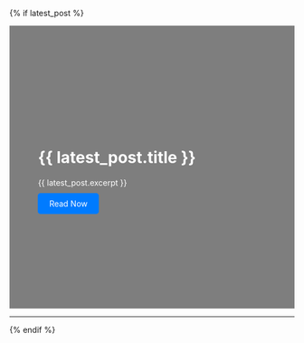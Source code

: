 <!-- Most Recent Post with Teaser Image -->
{% if latest_post %}
  <div class="splash-header" style="position: relative; text-align: left; color: white; padding: 50px;">
    <!-- Header Image (Teaser Image from the latest post) -->
    <div class="header-image" style="background-image: url('{{ latest_post.header.image | default: '/assets/images/default-header.jpg' }}'); 
                                    background-size: cover; 
                                    background-position: center; 
                                    height: 400px; 
                                    filter: brightness(50%);">
    </div>

<!-- Overlay -->
  <div class="overlay" style="position: absolute; top: 0; left: 0; right: 0; bottom: 0; background-color: rgba(0, 0, 0, 0.5);">
  <div class="overlay-content" style="position: absolute; top: 50%; transform: translateY(-50%); padding: 0px; left: 10%; max-width: 1000px;">
        <!-- Header Title -->
        <h1>{{ latest_post.title }}</h1>
        <!-- Header Excerpt -->
        <p style="margin: 10px 0;">{{ latest_post.excerpt }}</p>
        <!-- Read Now Button -->
        <div style="margin-top: 20px;">
          <a href="{{ latest_post.url }}" class="btn btn-primary" style="padding: 10px 20px; background-color: #007bff; color: white; text-decoration: none; border-radius: 5px;">
            Read Now
          </a>
        </div>
      </div>
    </div>
  </div>
  <hr>
{% endif %}
